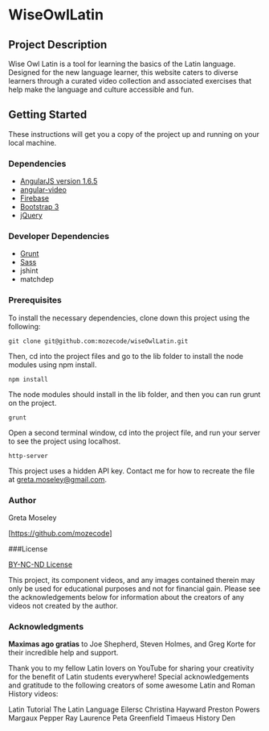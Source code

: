 # WiseOwlLatin

## Project Description

Wise Owl Latin is a tool for learning the basics of the Latin language.  Designed for the new language learner, this website caters to diverse learners through a curated video collection and associated exercises that help make the language and culture accessible and fun.

## Getting Started

These instructions will get you a copy of the project up and running on your local machine.

### Dependencies

- [AngularJS version 1.6.5](https://angularjs.org/)
- [angular-video](https://www.npmjs.com/package/angular-video)
- [Firebase](https://firebase.google.com/)
- [Bootstrap 3](http://getbootstrap.com/getting-started/)
- [jQuery](https://jquery.com/)


### Developer Dependencies
- [Grunt](https://gruntjs.com/)
- [Sass](http://sass-lang.com/)
- jshint
- matchdep

### Prerequisites

To install the necessary dependencies, clone down this project using the following:

```git clone git@github.com:mozecode/wiseOwlLatin.git ```

Then, cd into the project files and go to the lib folder to install the node modules using npm install.

```npm install```

The node modules should install in the lib folder, and then you can run grunt on the project.

```grunt```

Open a second terminal window, cd into the project file, and run your server to see the project using localhost.

```http-server```

This project uses a hidden API key. Contact me for how to recreate the file at greta.moseley@gmail.com.

### Author

Greta Moseley

[https://github.com/mozecode]

###License

[BY-NC-ND License](https://creativecommons.org/licenses/by-nc-nd/4.0/)

This project, its component videos, and any images contained therein may only be used for educational purposes and not for financial gain.  Please see the acknowledgements below for information about the creators of any videos not created by the author.

### Acknowledgments

**Maximas ago gratias** to Joe Shepherd, Steven Holmes, and Greg Korte for their incredible help and support.

Thank you to my fellow Latin lovers on YouTube for sharing your creativity for the benefit of Latin students everywhere!  Special acknowledgements and gratitude to the following creators of some awesome Latin and Roman History videos:

Latin Tutorial
The Latin Language
Eilersc
Christina Hayward
Preston Powers
Margaux Pepper
Ray Laurence
Peta Greenfield
Timaeus
History Den



